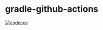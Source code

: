 # gradle-github-actions

[![codecov](https://codecov.io/gh/nicolasfara/gradle-github-actions/branch/master/graph/badge.svg?token=NCRDCA7SGX)](https://codecov.io/gh/nicolasfara/gradle-github-actions)